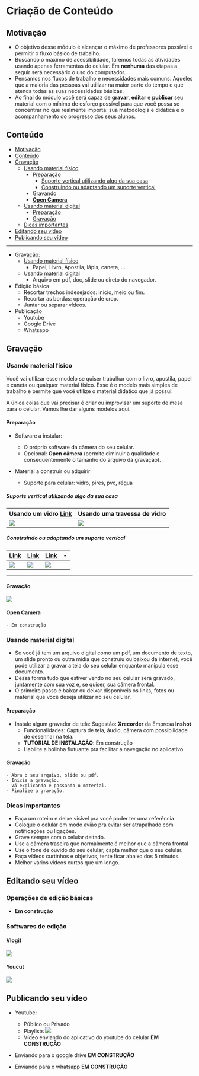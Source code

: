 # Criação de Conteúdo

## Motivação
- O objetivo desse módulo é alcançar o máximo de professores possível e permitir o fluxo básico de trabalho.
- Buscando o máximo de acessibilidade, faremos todas as atividades usando apenas ferramentas do celular. Em **nenhuma** das etapas a seguir será necessário o uso do computador.
- Pensamos nos fluxos de trabalho e necessidades mais comuns. Aqueles que a maioria das pessoas vai utilizar na maior parte do tempo e que atenda todas as suas necessidades básicas.
- Ao final do módulo você será capaz de **gravar**, **editar** e **publicar** seu material com o mínimo de esforço possível para que você possa se concentrar no que realmente importa: sua metodologia e didática e o acompanhamento do progresso dos seus alunos. 


## Conteúdo

<!--TOC_BEGIN-->
- [Motivação](#motivação)
- [Conteúdo](#conteúdo)
- [Gravação](#gravação)
    - [Usando material físico](#usando-material-físico)
        - [Preparação](#preparação)
            - [Suporte vertical utilizando algo da sua casa](#suporte-vertical-utilizando-algo-da-sua-casa)
            - [Construindo ou adaptando um suporte vertical](#construindo-ou-adaptando-um-suporte-vertical)
        - [Gravando](#gravando)
        - [**Open Camera**](#open-camera)
    - [Usando material digital](#usando-material-digital)
        - [Preparação](#preparação)
        - [Gravação](#gravação)
    - [Dicas importantes](#dicas-importantes)
- [Editando seu vídeo](#editando-seu-vídeo)
- [Publicando seu vídeo](#publicando-seu-vídeo)

<!--TOC_END-->

___
- [Gravação](#Gravação):
    - [Usando material físico](#Usando-material-f%C3%ADsico)
        - Papel, Livro, Apostila, lápis, caneta, ...
    - [Usando material digital](#Usando-material-digital)
        - Arquivo em pdf, doc, slide ou direto do navegador.
- Edição básica
    - Recortar trechos indesejados: início, meio ou fim.
    - Recortar as bordas: operação de crop.
    - Juntar ou separar vídeos.
- Publicação
    - Youtube
    - Google Drive
    - Whatsapp

## Gravação
### Usando material físico

Você vai utilizar esse modelo se quiser trabalhar com o livro, apostila, papel e caneta ou qualquer material físico. Esse é o modelo mais simples de trabalho e permite que você utilize o material didático que já possui. 

A única coisa que vai precisar é criar ou improvisar um suporte de mesa para o celular. Vamos lhe dar alguns modelos aqui.

#### Preparação
- Software a instalar:
    - O próprio software da câmera do seu celular.
    - Opcional: **Open câmera** (permite diminuir a qualidade e consequentemente o tamanho do arquivo da gravação).

- Material a construir ou adquirir
    - Suporte para celular: vidro, pires, pvc, régua

##### Suporte vertical utilizando algo da sua casa

Usando um vidro [Link](https://www.youtube.com/watch?v=hphFQzHCYgE)| Usando uma travessa de vidro
-------|-------
![](suporte_00.png)|![](suporte_6.png)

##### Construindo ou adaptando um suporte vertical

[Link](https://www.youtube.com/watch?v=4NGu1tOZGDY)|[Link](https://www.youtube.com/watch?v=63DKPAcdVOM)|[Link](https://www.youtube.com/watch?v=NOVrlLInRb8)|-
-------|------|-|-
![](suporte_1.png)|![](suporte_2.png)|![](suporte_3.png)

___
#### Gravação

[![](gravando_0.png)](https://www.youtube.com/watch?v=hphFQzHCYgE)


#### **Open Camera**
    - Em construção


### Usando material digital

- Se você já tem um arquivo digital como um pdf, um documento de texto, um slide pronto ou outra midia que construiu ou baixou da internet, você pode utilizar a gravar a tela do seu celular enquanto manipula esse documento.
- Dessa forma tudo que estiver vendo no seu celular será gravado, juntamente com sua voz e, se quiser, sua câmera frontal.
- O primeiro passo é baixar ou deixar disponíveis os links, fotos ou material que você deseja utilizar no seu celular.

#### Preparação

- Instale algum gravador de tela: Sugestão: **Xrecorder** da Empresa **Inshot**
    - Funcionalidades: Captura de tela, áudio, câmera com possibilidade de desenhar na tela.
    - **TUTORIAL DE INSTALAÇÂO**: Em construção
    - Habilite a bolinha flutuante pra facilitar a navegação no aplicativo

#### Gravação
    - Abra o seu arquivo, slide ou pdf.
    - Inicie a gravação.
    - Vá explicando e passando o material.
    - Finalize a gravação.

### Dicas importantes
- Faça um roteiro e deixe visível pra você poder ter uma referência
- Coloque o celular em modo avião pra evitar ser atrapalhado com notificações ou ligações.
- Grave sempre com o celular deitado.
- Use a câmera traseira que normalmente é melhor que a câmera frontal
- Use o fone de ouvido do seu celular, capta melhor que o seu celular.
- Faça vídeos curtinhos e objetivos, tente ficar abaixo dos 5 minutos. 
- Melhor vários vídeos curtos que um longo.

## Editando seu vídeo
### Operações de edição básicas
- **Em construção**
### Softwares de edição
#### Vlogit
[![](vlogit.png)](https://www.youtube.com/watch?v=ziTqTCsH_lk)

#### Youcut
[![](youcut.png)](https://www.youtube.com/watch?v=A2eXA-_4hc8)


## Publicando seu vídeo

- Youtube: 
    - Público ou Privado
    - Playlists
[![](publicando_youtube.png)](https://www.youtube.com/watch?v=VCw6v7DbHvQ&t=1515s)
    - Vídeo enviando do aplicativo do youtube do celular **EM CONSTRUÇÃO**

- Enviando para o google drive **EM CONSTRUÇÃO**
- Enviando para o whatsapp **EM CONSTRUÇÃO**